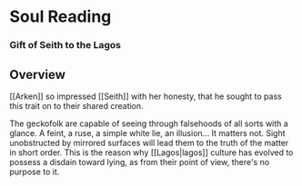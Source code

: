 # Soul Reading
### Gift of Seith to the Lagos

## Overview

[[Arken]] so impressed [[Seith]] with her honesty, that he sought to pass this trait on to their shared creation.

The geckofolk are capable of seeing through falsehoods of all sorts with a glance.
A feint, a ruse, a simple white lie, an illusion... It matters not.
Sight unobstructed by mirrored surfaces will lead them to the truth of the matter in short order.
This is the reason why [[Lagos|lagos]] culture has evolved to possess a disdain toward lying, as from their point of view, there's no purpose to it.
